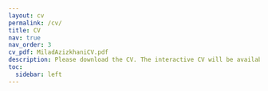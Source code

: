 ```yaml
---
layout: cv
permalink: /cv/
title: CV
nav: true
nav_order: 3
cv_pdf: MiladAzizkhaniCV.pdf
description: Please download the CV. The interactive CV will be available soon. Please come back later. Page under Construction! 
toc:
  sidebar: left
---
```

